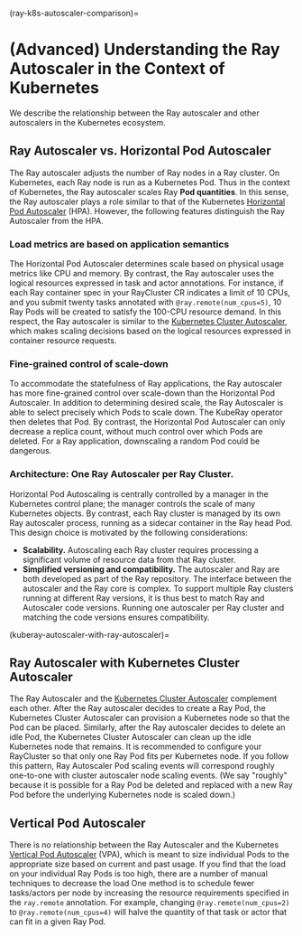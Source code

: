 (ray-k8s-autoscaler-comparison)=
# (Advanced) Understanding the Ray Autoscaler in the Context of Kubernetes
We describe the relationship between the Ray autoscaler and other autoscalers in the Kubernetes
ecosystem.

## Ray Autoscaler vs. Horizontal Pod Autoscaler
The Ray autoscaler adjusts the number of Ray nodes in a Ray cluster.
On Kubernetes, each Ray node is run as a Kubernetes Pod. Thus in the context of Kubernetes,
the Ray autoscaler scales Ray **Pod quantities**. In this sense, the Ray autoscaler
plays a role similar to that of the Kubernetes
[Horizontal Pod Autoscaler](https://kubernetes.io/docs/tasks/run-application/horizontal-Pod-autoscale/) (HPA).
However, the following features distinguish the Ray Autoscaler from the HPA.

### Load metrics are based on application semantics
The Horizontal Pod Autoscaler determines scale based on physical usage metrics like CPU
and memory. By contrast, the Ray autoscaler uses the logical resources expressed in
task and actor annotations. For instance, if each Ray container spec in your RayCluster CR indicates
a limit of 10 CPUs, and you submit twenty tasks annotated with `@ray.remote(num_cpus=5)`,
10 Ray Pods will be created to satisfy the 100-CPU resource demand.
In this respect, the Ray autoscaler is similar to the
[Kubernetes Cluster Autoscaler](https://github.com/kubernetes/autoscaler/tree/master/cluster-autoscaler),
which makes scaling decisions based on the logical resources expressed in container
resource requests.

### Fine-grained control of scale-down
To accommodate the statefulness of Ray applications, the Ray autoscaler has more
fine-grained control over scale-down than the Horizontal Pod Autoscaler. In addition to
determining desired scale, the Ray Autoscaler is able to select precisely which Pods
to scale down. The KubeRay operator then deletes that Pod.
By contrast, the Horizontal Pod Autoscaler can only decrease a replica count, without much
control over which Pods are deleted. For a Ray application, downscaling a random
Pod could be dangerous.

### Architecture: One Ray Autoscaler per Ray Cluster.
Horizontal Pod Autoscaling is centrally controlled by a manager in the Kubernetes control plane;
the manager controls the scale of many Kubernetes objects.
By contrast, each Ray cluster is managed by its own Ray autoscaler process,
running as a sidecar container in the Ray head Pod. This design choice is motivated
by the following considerations:

- **Scalability.** Autoscaling each Ray cluster requires processing a significant volume of resource
  data from that Ray cluster.
- **Simplified versioning and compatibility.** The autoscaler and Ray are both developed
  as part of the Ray repository. The interface between the autoscaler and the Ray core is complex.
  To support multiple Ray clusters running at different Ray versions, it is thus best to match
  Ray and Autoscaler code versions. Running one autoscaler per Ray cluster and matching the code versions
  ensures compatibility.

(kuberay-autoscaler-with-ray-autoscaler)=
## Ray Autoscaler with Kubernetes Cluster Autoscaler
The Ray Autoscaler and the
[Kubernetes Cluster Autoscaler](https://github.com/kubernetes/autoscaler/tree/master/cluster-autoscaler)
complement each other.
After the Ray autoscaler decides to create a Ray Pod, the Kubernetes Cluster Autoscaler
can provision a Kubernetes node so that the Pod can be placed.
Similarly, after the Ray autoscaler decides to delete an idle Pod, the Kubernetes
Cluster Autoscaler can clean up the idle Kubernetes node that remains.
It is recommended to configure your RayCluster so that only one Ray Pod fits per Kubernetes node.
If you follow this pattern, Ray Autoscaler Pod scaling events will correspond roughly one-to-one with cluster autoscaler
node scaling events. (We say "roughly" because it is possible for a Ray Pod be deleted and replaced
with a new Ray Pod before the underlying Kubernetes node is scaled down.)


## Vertical Pod Autoscaler
There is no relationship between the Ray Autoscaler and the Kubernetes
[Vertical Pod Autoscaler](https://github.com/kubernetes/autoscaler/tree/master/vertical-Pod-autoscaler) (VPA),
which is meant to size individual Pods to the appropriate size based on current and past usage.
If you find that the load on your individual Ray Pods is too high, there are a number
of manual techniques to decrease the load
One method is to schedule fewer tasks/actors per node by increasing the resource
requirements specified in the `ray.remote` annotation.
For example, changing `@ray.remote(num_cpus=2)` to `@ray.remote(num_cpus=4)`
will halve the quantity of that task or actor that can fit in a given Ray Pod.
